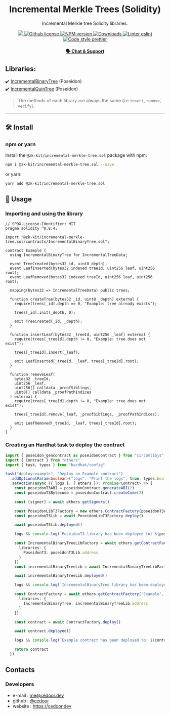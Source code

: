 <p align="center">
    <h1 align="center">
         Incremental Merkle Trees (Solidity)
    </h1>
    <p align="center">Incremental Merkle tree Solidity libraries.</p>
</p>

<p align="center">
    <a href="https://github.com/appliedzkp/zk-kit">
        <img src="https://img.shields.io/badge/project-zk--kit-blue.svg?style=flat-square">
    </a>
    <a href="https://github.com/appliedzkp/zk-kit/blob/main/LICENSE">
        <img alt="Github license" src="https://img.shields.io/github/license/appliedzkp/zk-kit.svg?style=flat-square">
    </a>
    <a href="https://www.npmjs.com/package/@zk-kit/incremental-merkle-tree.sol">
        <img alt="NPM version" src="https://img.shields.io/npm/v/@zk-kit/incremental-merkle-tree.sol?style=flat-square" />
    </a>
    <a href="https://npmjs.org/package/@zk-kit/incremental-merkle-tree.sol">
        <img alt="Downloads" src="https://img.shields.io/npm/dm/@zk-kit/incremental-merkle-tree.sol.svg?style=flat-square" />
    </a>
    <a href="https://eslint.org/">
        <img alt="Linter eslint" src="https://img.shields.io/badge/linter-eslint-8080f2?style=flat-square&logo=eslint" />
    </a>
    <a href="https://prettier.io/">
        <img alt="Code style prettier" src="https://img.shields.io/badge/code%20style-prettier-f8bc45?style=flat-square&logo=prettier" />
    </a>
</p>

<div align="center">
    <h4>
        <a href="https://discord.gg/9B9WgGP6YM">
            🗣️ Chat &amp; Support
        </a>
    </h4>
</div>

## Libraries:

✔️ [IncrementalBinaryTree](https://github.com/appliedzkp/zk-kit/blob/main/packages/incremental-merkle-tree.sol/contracts/IncrementalBinaryTree.sol) (Poseidon)\
✔️ [IncrementalQuinTree](https://github.com/appliedzkp/zk-kit/blob/main/packages/incremental-merkle-tree.sol/contracts/IncrementalQuinTree.sol) (Poseidon)

> The methods of each library are always the same (i.e `insert`, `remove`, `verify`).

---

## 🛠 Install

### npm or yarn

Install the `@zk-kit/incremental-merkle-tree.sol` package with npm:

```bash
npm i @zk-kit/incremental-merkle-tree.sol --save
```

or yarn:

```bash
yarn add @zk-kit/incremental-merkle-tree.sol
```

## 📜 Usage

### Importing and using the library

```solidity
// SPDX-License-Identifier: MIT
pragma solidity ^0.8.4;

import "@zk-kit/incremental-merkle-tree.sol/contracts/IncrementalBinaryTree.sol";

contract Example {
  using IncrementalBinaryTree for IncrementalTreeData;

  event TreeCreated(bytes32 id, uint8 depth);
  event LeafInserted(bytes32 indexed treeId, uint256 leaf, uint256 root);
  event LeafRemoved(bytes32 indexed treeId, uint256 leaf, uint256 root);

  mapping(bytes32 => IncrementalTreeData) public trees;

  function createTree(bytes32 _id, uint8 _depth) external {
    require(trees[_id].depth == 0, "Example: tree already exists");

    trees[_id].init(_depth, 0);

    emit TreeCreated(_id, _depth);
  }

  function insertLeaf(bytes32 _treeId, uint256 _leaf) external {
    require(trees[_treeId].depth != 0, "Example: tree does not exist");

    trees[_treeId].insert(_leaf);

    emit LeafInserted(_treeId, _leaf, trees[_treeId].root);
  }

  function removeLeaf(
    bytes32 _treeId,
    uint256 _leaf,
    uint256[] calldata _proofSiblings,
    uint8[] calldata _proofPathIndices
  ) external {
    require(trees[_treeId].depth != 0, "Example: tree does not exist");

    trees[_treeId].remove(_leaf, _proofSiblings, _proofPathIndices);

    emit LeafRemoved(_treeId, _leaf, trees[_treeId].root);
  }
}

```

### Creating an Hardhat task to deploy the contract

```typescript
import { poseidon_gencontract as poseidonContract } from "circomlibjs"
import { Contract } from "ethers"
import { task, types } from "hardhat/config"

task("deploy:example", "Deploy an Example contract")
  .addOptionalParam<boolean>("logs", "Print the logs", true, types.boolean)
  .setAction(async ({ logs }, { ethers }): Promise<Contract> => {
    const poseidonT3ABI = poseidonContract.generateABI(2)
    const poseidonT3Bytecode = poseidonContract.createCode(2)

    const [signer] = await ethers.getSigners()

    const PoseidonLibT3Factory = new ethers.ContractFactory(poseidonT3ABI, poseidonT3Bytecode, signer)
    const poseidonT3Lib = await PoseidonLibT3Factory.deploy()

    await poseidonT3Lib.deployed()

    logs && console.log(`PoseidonT3 library has been deployed to: ${poseidonT3Lib.address}`)

    const IncrementalBinaryTreeLibFactory = await ethers.getContractFactory("IncrementalBinaryTree", {
      libraries: {
        PoseidonT3: poseidonT3Lib.address
      }
    })
    const incrementalBinaryTreeLib = await IncrementalBinaryTreeLibFactory.deploy()

    await incrementalBinaryTreeLib.deployed()

    logs && console.log(`IncrementalBinaryTree library has been deployed to: ${incrementalBinaryTreeLib.address}`)

    const ContractFactory = await ethers.getContractFactory("Example", {
      libraries: {
        IncrementalBinaryTree: incrementalBinaryTreeLib.address
      }
    })

    const contract = await ContractFactory.deploy()

    await contract.deployed()

    logs && console.log(`Example contract has been deployed to: ${contract.address}`)

    return contract
  })
```

## Contacts

### Developers

- e-mail : me@cedoor.dev
- github : [@cedoor](https://github.com/cedoor)
- website : https://cedoor.dev
